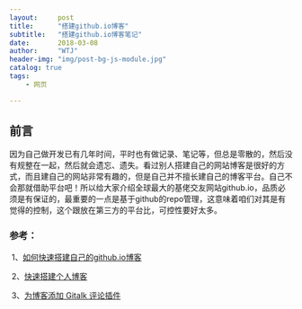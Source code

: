 ```yaml
---
layout:     post
title:      "搭建github.io博客"
subtitle:   "搭建github.io博客笔记"
date:       2018-03-08
author:     "WTJ"
header-img: "img/post-bg-js-module.jpg"
catalog: true
tags:
    - 网页

---
```


## 前言

因为自己做开发已有几年时间，平时也有做记录、笔记等，但总是零散的，然后没有规整在一起，然后就会遗忘、遗失。看过别人搭建自己的网站博客是很好的方式，而且建自己的网站非常有趣的，但是自己并不擅长建自己的博客平台。自己不会那就借助平台吧！所以给大家介绍全球最大的基佬交友网站github.io，品质必须是有保证的，最重要的一点是基于github的repo管理，这意味着咱们对其是有觉得的控制，这个跟放在第三方的平台比，可控性要好太多。



### 参考：

​	1、[如何快速搭建自己的github.io博客](http://blog.csdn.net/Walkerhau/article/details/77394659)

​	2、[快速搭建个人博客](http://qiubaiying.top/2017/02/06/快速搭建个人博客/#Rename)

​	3、[为博客添加 Gitalk 评论插件](http://qiubaiying.top/2017/12/19/为博客添加-Gitalk-评论插件/)

